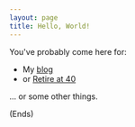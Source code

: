```yaml
---
layout: page
title: Hello, World!
---
```

You've probably come here for:

* My [blog](/blog/)
* or [Retire at 40](/retire-at-40/)

... or some other things.

(Ends)

